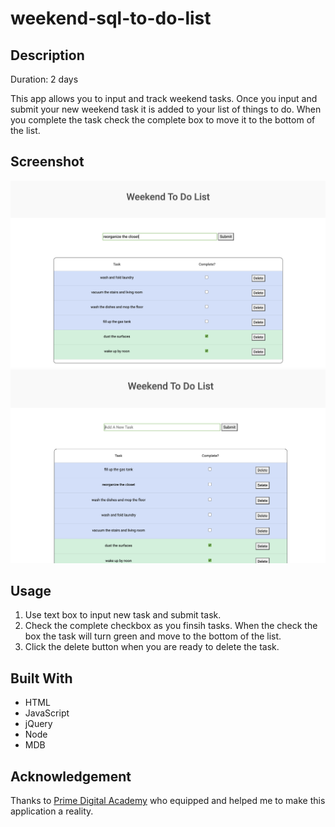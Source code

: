 # weekend-sql-to-do-list



## Description
Duration: 2 days

This app allows you to input and track weekend tasks. Once you input and submit your new weekend task it is added to your list of things to do. When you complete the task check the complete box to move it to the bottom of the list. 

## Screenshot

![sample](/images/weekend1.png)
![sample](/images/weekend3.png)

## Usage 
1. Use text box to input new task and submit task.
2. Check the complete checkbox as you finsih tasks. When the check the box the task will turn green and move to the bottom of the list.
3. Click the delete button when you are ready to delete the task. 


## Built With
- HTML
- JavaScript
- jQuery
- Node
- MDB

## Acknowledgement
Thanks to [Prime Digital Academy](www.primeacademy.io) who equipped and helped me to make this application a reality. 

